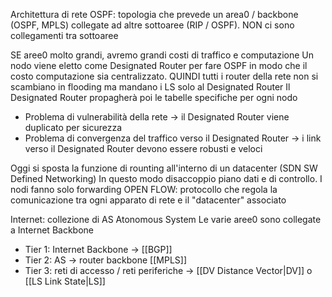 Architettura di rete OSPF: topologia che prevede un area0 / backbone (OSPF, MPLS) collegate ad altre sottoaree (RIP / OSPF). NON ci sono collegamenti tra sottoaree

SE aree0 molto grandi, avremo grandi costi di traffico e computazione
Un nodo viene eletto come Designated Router per fare OSPF in modo che il costo computazione sia centralizzato. QUINDI tutti i router della rete non si scambiano in flooding ma mandano i LS solo al Designated Router
Il Designated Router propagherà poi le tabelle specifiche per ogni nodo
- Problema di vulnerabilità della rete -> il Designated Router viene duplicato per sicurezza
- Problema di convergenza del traffico verso il Designated Router -> i link verso il Designated Router devono essere robusti e veloci 

Oggi si sposta la funzione di rounting all'interno di un datacenter (SDN SW Defined Networking)
In questo modo disaccoppio piano dati e di controllo. I nodi fanno solo forwarding
OPEN FLOW: protocollo che regola la comunicazione tra ogni apparato di rete e il "datacenter" associato

Internet: collezione di AS Atonomous System
Le varie aree0 sono collegate a Internet Backbone 
- Tier 1: Internet Backbone -> [[BGP]]
- Tier 2: AS -> router backbone [[MPLS]]
- Tier 3: reti di accesso / reti periferiche -> [[DV Distance Vector|DV]] o [[LS Link State|LS]]
